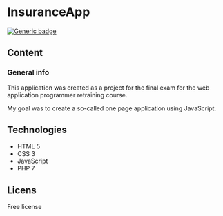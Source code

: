 # InsuranceApp

[![Generic badge](https://img.shields.io/badge/version-1.0.0-<COLOR>.svg)](https://shields.io/)

## Content
### General info
This application was created as a project for the final exam for the web application programmer retraining course.

My goal was to create a so-called one page application using JavaScript.

## Technologies

* HTML 5
* CSS 3
* JavaScript
* PHP 7

## Licens
Free license